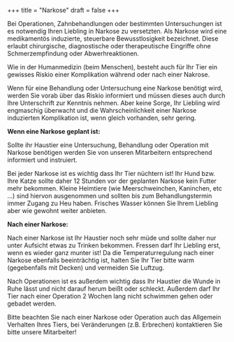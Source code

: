 +++
title = "Narkose"
draft = false
+++

Bei Operationen, Zahnbehandlungen oder bestimmten Untersuchungen ist es notwendig Ihren Liebling in Narkose zu versetzten. Als Narkose wird eine medikamentös induzierte, steuerbare Bewusstlosigkeit bezeichnet. Diese erlaubt chirurgische, diagnostische oder therapeutische Eingriffe ohne Schmerzempfindung oder Abwerhreaktionen.

Wie in der Humanmedizin (beim Menschen), besteht auch für Ihr Tier ein gewisses Riskio einer Komplikation während oder nach einer Nakrose.

Wenn für eine Behandlung oder Untersuchung eine Narkose benötigt wird, werden Sie vorab über das Riskio informiert und müssen dieses auch durch Ihre Unterschrift zur Kenntnis nehmen. Aber keine Sorge, Ihr Liebling wird engmaschig überwacht und die Wahrscheinlichkeit einer Narkose induzierten Komplikation ist, wenn gleich vorhanden, sehr gering.

**Wenn eine Narkose geplant ist:**

Sollte ihr Haustier eine Untersuchung, Behandlung oder Operation mit Narkose benötigen werden Sie von unseren Mitarbeitern entsprechend informiert und instruiert.

Bei jeder Narkose ist es wichtig dass Ihr Tier nüchtern ist! Ihr Hund bzw. Ihre Katze sollte daher 12 Stunden vor der geplanten Narkose kein Futter mehr bekommen. Kleine Heimtiere (wie Meerschweinchen, Kaninchen, etc ...) sind hiervon ausgenommen und sollten bis zum Behandlungstermin immer Zugang zu Heu haben. Frisches Wasser können Sie Ihrem Liebling aber wie gewohnt weiter anbieten.

**Nach einer Narkose:**

Nach einer Narkose ist Ihr Haustier noch sehr müde und sollte daher nur unter Aufsicht etwas zu Trinken bekommen. Fressen darf Ihr Liebling erst, wenn es wieder ganz munter ist! Da die Temperaturregulung nach einer Narkose ebenfalls beeinträchtig ist, halten Sie Ihr Tier bitte warm (gegebenfalls mit Decken) und vermeiden Sie Luftzug.

Nach Operationen ist es außerdem wichtig dass Ihr Haustier die Wunde in Ruhe lässt und nicht darauf herum beißt oder schleckt. Außerdem darf Ihr Tier nach einer Operation 2 Wochen lang nicht schwimmen gehen oder gebadet werden.

Bitte beachten Sie nach einer Narkose oder Operation auch das Allgemein Verhalten Ihres Tiers, bei Veränderungen (z.B. Erbrechen) kontaktieren Sie bitte unsere Mitarbeiter!
